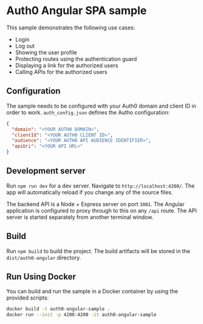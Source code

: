 # Auth0 Angular SPA sample

This sample demonstrates the following use cases:

- Login
- Log out
- Showing the user profile
- Protecting routes using the authentication guard
- Displaying a link for the authorized users
- Calling APIs for the authorized users

## Configuration

The sample needs to be configured with your Auth0 domain and client ID in order to work.  `auth_config.json` defines the Autho configuration:

```json
{
  "domain": "<YOUR AUTH0 DOMAIN>",
  "clientId": "<YOUR AUTH0 CLIENT ID>",
  "audience": "<YOUR AUTH0 API AUDIENCE IDENTIFIER>",
  "apiUri": "<YOUR API URL>"
}
```

## Development server

Run `npm run dev` for a dev server. Navigate to `http://localhost:4200/`. The app will automatically reload if you change any of the source files.

The backend API is a Node + Express server on port `3001`. The Angular application is configured to proxy through to this on any `/api` route. The API server is started separately from another 
terminal window.

## Build

Run `npm build` to build the project. The build artifacts will be stored in the `dist/auth0-angular` directory.

## Run Using Docker

You can build and run the sample in a Docker container by using the provided scripts:

```bash
docker build -t auth0-angular-sample .
docker run --init -p 4200:4200 -it auth0-angular-sample
```